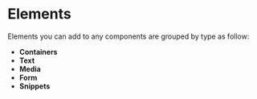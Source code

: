 # Elements

Elements you can add to any components are grouped by type as follow:

- **Containers** 
- **Text**
- **Media**
- **Form**
- **Snippets**


